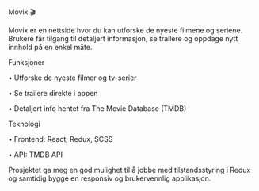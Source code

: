 Movix 🎬

Movix er en nettside hvor du kan utforske de nyeste filmene og seriene.
Brukere får tilgang til detaljert informasjon, se trailere og oppdage nytt innhold på en enkel måte.

Funksjoner

• Utforske de nyeste filmer og tv-serier

• Se trailere direkte i appen

• Detaljert info hentet fra The Movie Database (TMDB)

Teknologi

• Frontend: React, Redux, SCSS

• API: TMDB API

Prosjektet ga meg en god mulighet til å jobbe med tilstandsstyring i Redux og samtidig bygge en responsiv og brukervennlig applikasjon.

